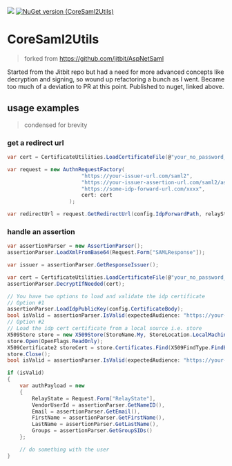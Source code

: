 ![](https://github.com/mrtristan/CoreSaml2Utils/workflows/.NET%20Core/badge.svg)
[![NuGet version (CoreSaml2Utils)](https://img.shields.io/nuget/v/CoreSaml2Utils.svg)](https://www.nuget.org/packages/CoreSaml2Utils/)

# CoreSaml2Utils
> forked from https://github.com/jitbit/AspNetSaml

Started from the Jitbit repo but had a need for more advanced concepts like decryption and signing, so wound up refactoring a bunch as I went. Became too much of a deviation to PR at this point. Published to nuget, linked above.

## usage examples
> condensed for brevity

### get a redirect url
```c#
var cert = CertificateUtilities.LoadCertificateFile(@"your_no_password_cert.pfx");

var request = new AuthnRequestFactory(
						"https://your-issuer-url.com/saml2",
						"https://your-issuer-assertion-url.com/saml2/assert",
						"https://some-idp-forward-url.com/xxxx",
						cert: cert
					);

var redirectUrl = request.GetRedirectUrl(config.IdpForwardPath, relayState, sign: cert != null);
```

### handle an assertion
```c#
var assertionParser = new AssertionParser();
assertionParser.LoadXmlFromBase64(Request.Form["SAMLResponse"]);

var issuer = assertionParser.GetResponseIssuer();

var cert = CertificateUtilities.LoadCertificateFile(@"your_no_password_cert.pfx");
assertionParser.DecryptIfNeeded(cert);

// You have two options to load and validate the idp certificate 
// Option #1
assertionParser.LoadIdpPublicKey(config.CertificateBody);
bool isValid = assertionParser.IsValid(expectedAudience: "https://your-issuer-url.com/saml2");
// Option #2
// Load the idp cert certificate from a local source i.e. store
X509Store store = new X509Store(StoreName.My, StoreLocation.LocalMachine);
store.Open(OpenFlags.ReadOnly);
X509Certificate2 storeCert = store.Certificates.Find(X509FindType.FindBySubjectName, _appSettings.SAML.IdpCertificateName, true)[0];
store.Close();
bool isValid = assertionParser.IsValid(expectedAudience: "https://your-issuer-url.com/saml2", storeCert);

if (isValid)
{
	var authPayload = new
	{
		RelayState = Request.Form["RelayState"],
		VendorUserId = assertionParser.GetNameID(),
		Email = assertionParser.GetEmail(),
		FirstName = assertionParser.GetFirstName(),
		LastName = assertionParser.GetLastName(),
		Groups = assertionParser.GetGroupSIDs()
	};

	// do something with the user
}
```
